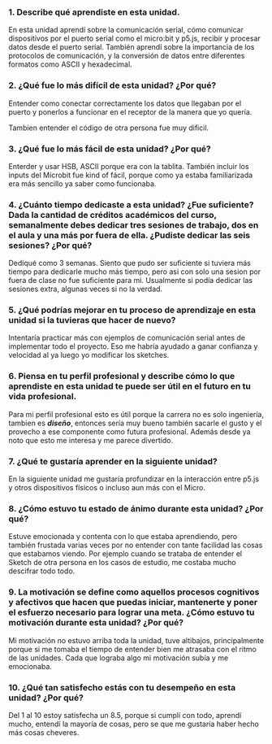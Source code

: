 ### 1. Describe qué aprendiste en esta unidad.
En esta unidad aprendí sobre la comunicación serial, cómo comunicar dispositivos por el puerto serial como el micro:bit y p5.js, recibir y procesar datos desde el puerto serial. También aprendí sobre la importancia de los protocolos de comunicación, y la conversión de datos entre diferentes formatos como ASCII y hexadecimal.

### 2. ¿Qué fue lo más difícil de esta unidad? ¿Por qué?
Entender como conectar correctamente los datos que llegaban por el puerto y ponerlos a funcionar en el receptor de la manera que yo quería.

Tambien entender el código de otra persona fue muy dificil.

### 3. ¿Qué fue lo más fácil de esta unidad? ¿Por qué?
Enterder y usar HSB, ASCII porque era con la tablita. También incluir los inputs del Microbit fue kind of fácil, porque como ya estaba familiarizada era más sencillo ya saber como funcionaba.

### 4. ¿Cuánto tiempo dedicaste a esta unidad? ¿Fue suficiente? Dada la cantidad de créditos académicos del curso, semanalmente debes dedicar tres sesiones de trabajo, dos en el aula y una más por fuera de ella. ¿Pudiste dedicar las seis sesiones? ¿Por qué?
Dediqué como 3 semanas. Siento que pudo ser suficiente si tuviera más tiempo para dedicarle mucho más tiempo, pero asi con solo una sesion por fuera de clase no fue suficiente para mi. Usualmente si podía dedicar las sesiones extra, algunas veces si no la verdad.

### 5. ¿Qué podrías mejorar en tu proceso de aprendizaje en esta unidad si la tuvieras que hacer de nuevo?
Intentaría practicar más con ejemplos de comunicación serial antes de implementar todo el proyecto. Eso me habría ayudado a ganar confianza y velocidad al ya luego yo modificar los sketches.

### 6. Piensa en tu perfil profesional y describe cómo lo que aprendiste en esta unidad te puede ser útil en el futuro en tu vida profesional.
Para mi perfil profesional esto es útil porque la carrera no es solo ingeniería, tambien es ***diseño***, entonces sería muy bueno también sacarle el gusto y el provecho a ese componente como futura profesional.
Además desde ya noto que esto me interesa y me parece divertido.

### 7. ¿Qué te gustaría aprender en la siguiente unidad?
En la siguiente unidad me gustaría profundizar en la interacción entre p5.js y otros dispositivos físicos o incluso aun más con el Micro.

### 8. ¿Cómo estuvo tu estado de ánimo durante esta unidad? ¿Por qué?
Estuve emocionada y contenta con lo que estaba aprendiendo, pero también frustada varias veces por no entender con tante facilidad las cosas que estabamos viendo. Por ejemplo cuando se trataba de entender el Sketch de otra persona en los casos de estudio, me costaba mucho descifrar todo todo.

### 9. La motivación se define como aquellos procesos cognitivos y afectivos que hacen que puedas iniciar, mantenerte y poner el esfuerzo necesario para lograr una meta. ¿Cómo estuvo tu motivación durante esta unidad? ¿Por qué?
Mi motivación no estuvo arriba toda la unidad, tuve altibajos, principalmente porque si me tomaba el tiempo de entender bien me atrasaba con el ritmo de las unidades. Cada que lograba algo mi motivación subía y me emocionaba.

### 10. ¿Qué tan satisfecho estás con tu desempeño en esta unidad? ¿Por qué?
Del 1 al 10 estoy satisfecha un 8.5, porque si cumplí con todo, aprendí mucho, entendí la mayoría de cosas, pero se que me gustaría haber hecho más cosas cheveres.
